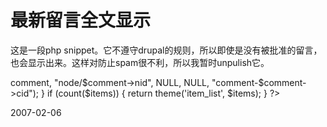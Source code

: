 # 最新留言全文显示

这是一段php snippet。它不遵守drupal的规则，所以即使是没有被批准的留言，也会显示出来。这样对防止spam很不利，所以我暂时unpulish它。

<?php
$max = 100;
$query = 'SELECT nid,cid,comment FROM {comments} order by timestamp desc ';
$result = db_query_range($query, 0, $max);
$items = array ();
while ($comment = db_fetch_object($result)) {
    $items[] = l($comment->comment, "node/$comment->nid", NULL, NULL, "comment-$comment->cid");
}
if (count($items)) {
    return theme('item_list', $items);
}
?>

2007-02-06